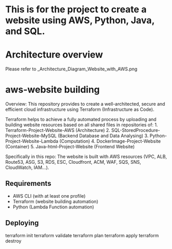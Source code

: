 # This is for the project to create a website using AWS, Python, Java, and SQL.

# Architecture overview

Please refer to _Architecture_Diagram_Website_with_AWS.png

# aws-website building
Overview:
This repository provides to create a well-architected, secure and efficient cloud infrastructure using Terraform (Infrastructure as Code).

Terraform helps to achieve a fully automated process by uploading and building website resources based on all shared files in repositories of:
    1. Terraform-Project-Website-AWS (Architecture)
    2. SQL-StoredProcedure-Project-Website-MySQL (Backend Database and Data Analysing)
    3. Python-Project-Website-Lambda (Computation)
    4. DockerImage-Project-Website (Container)
    5. Java-html-Project-Website (Frontend Website)

Specifically in this repo:
The website is built with AWS resources (VPC, ALB, Route53, ASG, S3, RDS, ESC, Cloudfront, ACM, WAF, SQS, SNS, CloudWatch, IAM...).


## Requirements

* AWS CLI (with at least one profile)
* Terraform (website building automation)
* Python (Lambda Function automation)

## Deploying

terraform init
terraform validate
terraform plan
terraform apply
terraform destroy
